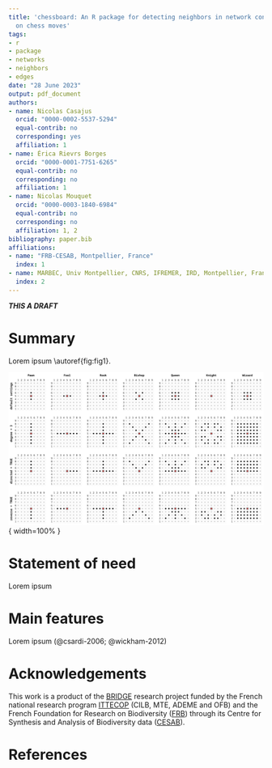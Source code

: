```yaml
---
title: 'chessboard: An R package for detecting neighbors in network connections based
  on chess moves'
tags:
- r
- package
- networks
- neighbors
- edges
date: "28 June 2023"
output: pdf_document
authors:
- name: Nicolas Casajus
  orcid: "0000-0002-5537-5294"
  equal-contrib: no
  corresponding: yes
  affiliation: 1
- name: Érica Rievrs Borges
  orcid: "0000-0001-7751-6265"
  equal-contrib: no
  corresponding: no
  affiliation: 1
- name: Nicolas Mouquet
  orcid: "0000-0003-1840-6984"
  equal-contrib: no
  corresponding: no
  affiliation: 1, 2
bibliography: paper.bib
affiliations:
- name: "FRB-CESAB, Montpellier, France"
  index: 1
- name: MARBEC, Univ Montpellier, CNRS, IFREMER, IRD, Montpellier, France
  index: 2
---
```


___THIS A DRAFT___



# Summary

Lorem ipsum \autoref{fig:fig1}.

![Overview of methods available in `chessboard` to detect neighbors. Red dots locate the node of interest (5-5) and black dots correspond to detected neighbors. Each column corresponds to a specific method derived from the chess game. Each row illustrates the use of one argument (row 1: default settings; row 2: use of the argument `degree`; row 3: use of the argument `directed`; row 4: use of the argument `reverse`)\label{fig:fig1}](figures/ms-fig-1.png){ width=100% }


# Statement of need

Lorem ipsum



# Main features

Lorem ipsum (@csardi-2006; @wickham-2012)



# Acknowledgements

This work is a product of the 
[BRIDGE](https://www.fondationbiodiversite.fr/en/the-frb-in-action/programs-and-projects/le-cesab/bridge/) 
research project funded by the French national research program 
[ITTECOP](https://ittecop.fr/en/) (CILB, MTE, ADEME and OFB) and the 
French Foundation for Research on Biodiversity 
([FRB](https://www.fondationbiodiversite.fr/en/)) through its Centre for Synthesis 
and Analysis of Biodiversity data 
([CESAB](https://www.fondationbiodiversite.fr/en/about-the-foundation/le-cesab/)).



# References
